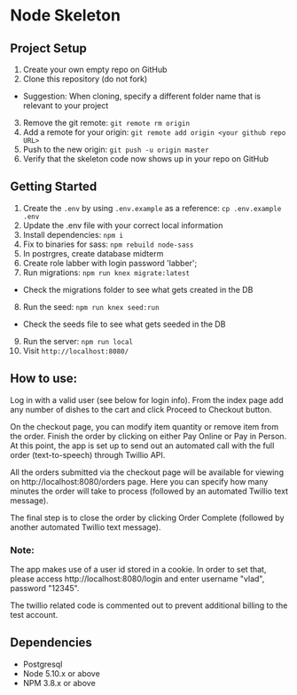 # Node Skeleton

## Project Setup

1. Create your own empty repo on GitHub
2. Clone this repository (do not fork)
  - Suggestion: When cloning, specify a different folder name that is relevant to your project
3. Remove the git remote: `git remote rm origin`
4. Add a remote for your origin: `git remote add origin <your github repo URL>`
5. Push to the new origin: `git push -u origin master`
6. Verify that the skeleton code now shows up in your repo on GitHub

## Getting Started

1. Create the `.env` by using `.env.example` as a reference: `cp .env.example .env`
2. Update the .env file with your correct local information
3. Install dependencies: `npm i`
4. Fix to binaries for sass: `npm rebuild node-sass`
5. In postrgres, create database midterm
6. Create role labber with login password 'labber';
7. Run migrations: `npm run knex migrate:latest`
  - Check the migrations folder to see what gets created in the DB
8. Run the seed: `npm run knex seed:run`
  - Check the seeds file to see what gets seeded in the DB
9. Run the server: `npm run local`
10. Visit `http://localhost:8080/`

## How to use:
Log in with a valid user (see below for login info).
From the index page add any number of dishes to the cart and click Proceed to Checkout button.

On the checkout page, you can modify item quantity or remove item from the order. Finish the order by clicking on either Pay Online or Pay in Person.
At this point, the app is set up to send out an automated call with the full order (text-to-speech) through Twillio API.

All the orders submitted via the checkout page will be available for viewing on http://localhost:8080/orders page. Here you can specify how many minutes the order will take to process (followed by an automated Twillio text message).

The final step is to close the order by clicking Order Complete (followed by another automated Twillio text message).

### Note:
The app makes use of a user id stored in a cookie.
In order to set that, please access http://localhost:8080/login
and enter username "vlad", password "12345".

The twillio related code is commented out to prevent additional billing to the test account.

## Dependencies
- Postgresql
- Node 5.10.x or above
- NPM 3.8.x or above
